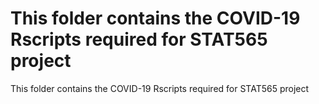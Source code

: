 # This folder contains the COVID-19 Rscripts required for STAT565 project

This folder contains the COVID-19 Rscripts required for STAT565 project